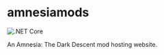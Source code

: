 # amnesiamods

![.NET Core](https://github.com/petrspelos/amnesiamods/workflows/.NET%20Core/badge.svg)

An Amnesia: The Dark Descent mod hosting website.
